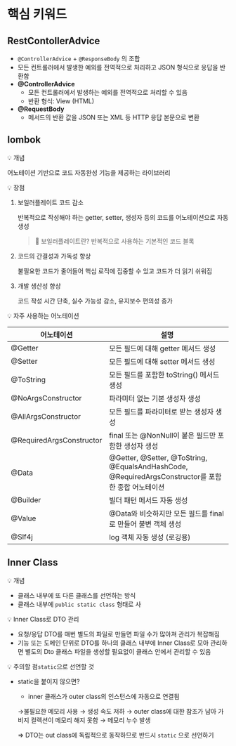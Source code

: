 # 핵심 키워드

## RestContollerAdvice
- `@ControllerAdvice` + `@ResponseBody` 의 조합
- 모든 컨트롤러에서 발생한 예외를 전역적으로 처리하고 JSON 형식으로 응답을 반환함
- **@ControllerAdvice**
    - 모든 컨트롤러에서 발생하는 예외를 전역적으로 처리할 수 있음
    - 반환 형식: View (HTML)
- **@RequestBody**
    - 메서드의 반환 값을 JSON 또는 XML 등 HTTP 응답 본문으로 변환


## lombok

💡 개념

어노테이션 기반으로 코드 자동완성 기능을 제공하는 라이브러리

💡 장점

1. 보일러플레이트 코드 감소
   
    반복적으로 작성해야 하는 getter, setter, 생성자 등의 코드를 어노테이션으로 자동 생성

    > 📌  보일러플레이트란? 반복적으로 사용하는 기본적인 코드 블록


2. 코드의 간결성과 가독성 향상

   불필요한 코드가 줄어들어 핵심 로직에 집중할 수 있고 코드가 더 읽기 쉬워짐


3. 개발 생산성 향상

   코드 작성 시간 단축, 실수 가능성 감소, 유지보수 편의성 증가


💡 자주 사용하는 어노테이션
    
| 어노테이션 | 설명 |
| --- | --- |
| @Getter | 모든 필드에 대해 getter 메서드 생성 |
| @Setter | 모든 필드에 대해 setter 메서드 생성 |
| @ToString | 모든 필드를 포함한 toString() 메서드 생성 |
| @NoArgsConstructor | 파라미터 없는 기본 생성자 생성 |
| @AllArgsConstructor | 모든 필드를 파라미터로 받는 생성자 생성 |
| @RequiredArgsConstructor | final 또는 @NonNull이 붙은 필드만 포함한 생성자 생성 |
| @Data | @Getter, @Setter, @ToString, @EqualsAndHashCode, @RequiredArgsConstructor를 포함한 종합 어노테이션 |
| @Builder | 빌더 패턴 메서드 자동 생성 |
| @Value | @Data와 비슷하지만 모든 필드를 final로 만들어 불변 객체 생성 |
| @Slf4j | log 객체 자동 생성 (로깅용) |


## Inner Class

💡 개념

- 클래스 내부에 또 다른 클래스를 선언하는 방식
- 클래스 내부에 `public static class`  형태로 사

💡 Inner Class로 DTO 관리

  - 요청/응답 DTO를 매번 별도의 파일로 만들면 파일 수가 많아져 관리가 복잡해짐
  - 기능 또는 도메인 단위로 DTO를 하나의 클래스 내부에 Inner Class로 모아 관리하면 별도의 Dto 클래스 파일을 생성할 필요없이 클래스 안에서 관리할 수 있음

💡 주의할 점`static`으로 선언할 것

  - static을 붙이지 않으면?
      - inner 클래스가 outer class의 인스턴스에 자동으로 연결됨

    →불필요한 메모리 사용 → 생성 속도 저하 → outer class에 대한 참조가 남아 가비지 컬렉션이 메모리 해지 못함 → 메모리 누수 발생

    ⇒ DTO는 out class에 독립적으로 동작하므로 반드시 `static` 으로 선언하기